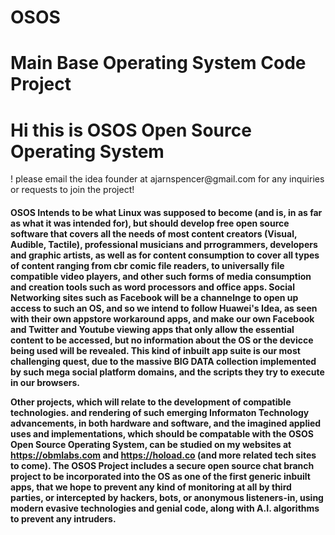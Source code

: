 # OSOS
<h1>Main Base Operating System Code Project</h1>
<h1>Hi this is OSOS Open Source Operating System</h1>! 
please email the idea founder at ajarnspencer@gmail.com for any inquiries or requests to join the project!</h3>
<h4>OSOS Intends to be what Linux was supposed to become (and is, in as far as what it was intended for), but should develop free open source software that covers all the needs of most content creators (Visual, Audible, Tactile), professional musicians and prrogrammers, developers and graphic artists, as well as for content consumption to cover all types of content ranging from cbr comic file readers, to universally file compatible video players, and other such forms of media consumption and creation tools such as word processors and office apps. Social Networking sites such as Facebook will be a channelnge to open up access to such an OS, and so we intend to follow Huawei's Idea, as seen with their own appstore workaround apps, and make our own Facebook and Twitter and Youtube viewing apps that only allow the essential content to be accessed, but no information about the OS or the devicce being used will be revealed. This kind of inbuilt app suite is our most challenging quest, due to the massive BIG DATA collection implemented by such mega social platform domains, and the scripts they try to execute in our browsers.
  
Other projects, which will relate to the development of compatible technologies. and rendering of such emerging Informaton Technology advancements, in both hardware and software, and the imagined applied uses and implementations, which should be compatable with the OSOS Open Source Operating System, can be studied on my websites at https://obmlabs.com and https://hoload.co (and more related tech sites to come). The OSOS Project includes a secure open source chat branch project to be incorporated into the OS as one of the first generic inbuilt apps, that we hope to prevent any kind of monitoring at all by third parties, or intercepted by hackers, bots, or anonymous listeners-in, using modern evasive technologies and genial code, along with A.I. algorithms to prevent any intruders.
